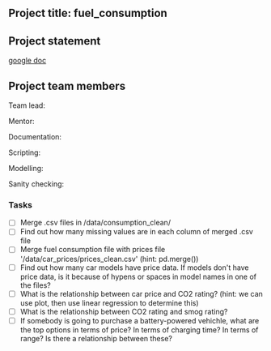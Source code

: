 ## Project title: fuel_consumption

## Project statement
[google doc](https://docs.google.com/document/d/145bdINznB5TpugOunzHF2LDdQuCvEcXMLCGlhdBBLb4/edit)

## Project team members

Team lead:

Mentor:

Documentation:

Scripting:

Modelling: 

Sanity checking: 

### Tasks
- [ ] Merge .csv files in /data/consumption_clean/
- [ ] Find out how many missing values are in each column of merged .csv file
- [ ] Merge fuel consumption file with prices file '/data/car_prices/prices_clean.csv' (hint: pd.merge())
- [ ] Find out how many car models have price data. If models don't have price data, is it because of hypens or spaces in model names in one of the files?
- [ ] What is the relationship between car price and CO2 rating? (hint: we can use plot, then use linear regression to determine this)
- [ ] What is the relationship between CO2 rating and smog rating?
- [ ] If somebody is going to purchase a battery-powered vehichle, what are the top options in terms of price? In terms of charging time? In terms of range? Is there a relationship between these?
